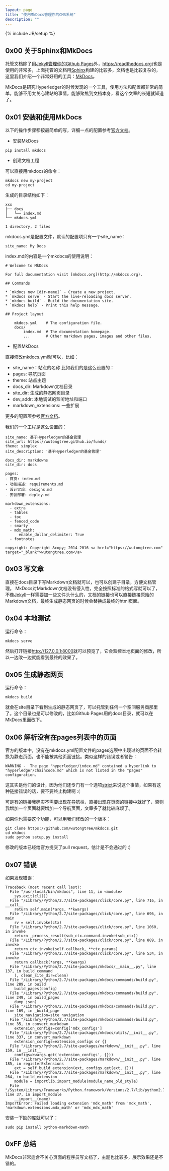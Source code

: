 ```yaml
---
layout: page
title: "使用MkDocs管理你的CMS系统"
description: ""
---
```

{% include JB/setup %}

## 0x00 关于Sphinx和MkDocs
托管文档除了[用Jekyll管理你的Github Pages](./deploy-jekyll-on-the-github)外，<https://readthedocs.org/>也是使用的非常多，上面托管的文档用[Sphinx](http://www.sphinx-doc.org/)构建的比较多，文档也是比较复杂的，这里我们介绍一个非常好用的工具：[MkDocs](http://www.mkdocs.org/)。

MkDocs是研究Hyperledger的时候发现的一个工具，使用方法和配置都非常的简单，能够不用太关心建站的事情，能够聚焦到文档本身，看这个文章的长短就知道了。

## 0x01 安装和使用MkDocs

以下的操作步骤都按最简单的写，详细一点的配置参考[官方文档](http://www.mkdocs.org/)。

* 安装MkDocs

```
pip install mkdocs
```

* 创建文档工程

可以直接用mkdocs的命令：

```
mkdocs new my-project
cd my-project
```

生成的目录结构如下：

```
xxx
├── docs
│   └── index.md
└── mkdocs.yml

1 directory, 2 files
```

mkdocs.yml是配置文件，默认的配置项只有一个site_name：

```
site_name: My Docs
```

index.md的内容是一个mkdocs的使用说明：

```
# Welcome to MkDocs

For full documentation visit [mkdocs.org](http://mkdocs.org).

## Commands

* `mkdocs new [dir-name]` - Create a new project.
* `mkdocs serve` - Start the live-reloading docs server.
* `mkdocs build` - Build the documentation site.
* `mkdocs help` - Print this help message.

## Project layout

    mkdocs.yml    # The configuration file.
    docs/
        index.md  # The documentation homepage.
        ...       # Other markdown pages, images and other files.
```   

* 配置MkDocs

直接修改mkdocs.yml就可以，比如：
  - site_name：站点的名称
    比如我们的是这么设置的：
  - pages: 导航页面
  - theme: 站点主题
  - docs_dir: Markdown文档目录
  - site_dir: 生成的静态网页目录
  - dev_addr: 本地调试的监听地址和端口
  - markdown_extensions: 一些扩展

更多的配置项参考[官方文档](http://www.mkdocs.org/user-guide/configuration/)。

我们的一个工程是这么设置的：

```
site_name: 基于Hyperledger的基金管理
site_url: https://wutongtree.github.io/funds/
theme: simplex
site_description: '基于Hyperledger的基金管理'

docs_dir: markdowns
site_dir: docs

pages:
- 首页: index.md
- 功能描述: requirements.md
- 设计实现: designs.md
- 安装部署: deploy.md

markdown_extensions:
  - extra
  - tables
  - toc
  - fenced_code
  - smarty
  - mdx_math:
      enable_dollar_delimiter: True
  - footnotes

copyright: Copyright &copy; 2014-2016 <a href="https://wutongtree.com" target="_blank">wutongtree.com</a>
```

## 0x03 写文章
直接在docs目录下写Markdown文档就可以，也可以创建子目录，方便文档管理。 MkDocs对Markdown文档没有侵入性，完全按照标准的格式写就可以了，不像[Jekyll](./deploy-jekyll-on-the-githu)一样需要加一些文件头什么的，文档的链接也可以直接链接原始的Markdown文档，最终生成静态网页的时候会替换成最终的html页面。

## 0x04 本地测试

运行命令：

```
mkdocs serve
```

然后打开链接<http://127.0.0.1:8000>就可以预览了，它会监控本地页面的修改，所以一边改一边就能看到最终的效果了。

## 0x05 生成静态网页

运行命令：

```
mkdocs build
```

就会在site目录下看到生成的静态网页了，可以托管到任何一个空间服务商那里了。这个目录也是可以修改的，比如Github Pages用的docs目录，就可以在MkDocs里面改下。

## 0x06 解析没有在pages列表中的页面

官方的版本中，没有在mkdocs.yml配置文件的pages选项中出现过的页面不会转换为静态页面，也不能被其他页面链接。类似这样的错误或者警告：

```
WARNING -  The page "hyperledger/index.md" contained a hyperlink to "hyperledger/chaincode.md" which is not listed in the "pages" configuration.
```

这其实是他们的设计，因为他们还专门有一个选项[strict](http://www.mkdocs.org/user-guide/configuration/#strict)来说这个事情，如果有这种链接错误的话，要不要终止构建啊 :(

可是有的链接我确实不需要出现在导航栏，直接出现在页面的链接中就好了，否则我增加一个页面就要增加一个导航页面，文章多了就比较麻烦了。

如果你也需要这个功能，可以用我们修改的一个版本：

```
git clone https://github.com/wutongtree/mkdocs.git
cd mkdocs
sudo python setup.py install
```

修改的版本已经给官方提交了pull request，估计是不会通过的 :)

## 0x07 错误

如果发现错误：

```
Traceback (most recent call last):
  File "/usr/local/bin/mkdocs", line 11, in <module>
    sys.exit(cli())
  File "/Library/Python/2.7/site-packages/click/core.py", line 716, in __call__
    return self.main(*args, **kwargs)
  File "/Library/Python/2.7/site-packages/click/core.py", line 696, in main
    rv = self.invoke(ctx)
  File "/Library/Python/2.7/site-packages/click/core.py", line 1060, in invoke
    return _process_result(sub_ctx.command.invoke(sub_ctx))
  File "/Library/Python/2.7/site-packages/click/core.py", line 889, in invoke
    return ctx.invoke(self.callback, **ctx.params)
  File "/Library/Python/2.7/site-packages/click/core.py", line 534, in invoke
    return callback(*args, **kwargs)
  File "/Library/Python/2.7/site-packages/mkdocs/__main__.py", line 137, in build_command
    ), clean_site_dir=clean)
  File "/Library/Python/2.7/site-packages/mkdocs/commands/build.py", line 289, in build
    build_pages(config)
  File "/Library/Python/2.7/site-packages/mkdocs/commands/build.py", line 249, in build_pages
    dump_json)
  File "/Library/Python/2.7/site-packages/mkdocs/commands/build.py", line 169, in _build_page
    site_navigation=site_navigation
  File "/Library/Python/2.7/site-packages/mkdocs/commands/build.py", line 35, in convert_markdown
    extension_configs=config['mdx_configs']
  File "/Library/Python/2.7/site-packages/mkdocs/utils/__init__.py", line 337, in convert_markdown
    extension_configs=extension_configs or {}
  File "/Library/Python/2.7/site-packages/markdown/__init__.py", line 159, in __init__
    configs=kwargs.get('extension_configs', {}))
  File "/Library/Python/2.7/site-packages/markdown/__init__.py", line 185, in registerExtensions
    ext = self.build_extension(ext, configs.get(ext, {}))
  File "/Library/Python/2.7/site-packages/markdown/__init__.py", line 264, in build_extension
    module = importlib.import_module(module_name_old_style)
  File "/System/Library/Frameworks/Python.framework/Versions/2.7/lib/python2.7/importlib/__init__.py", line 37, in import_module
    __import__(name)
ImportError: Failed loading extension 'mdx_math' from 'mdx_math', 'markdown.extensions.mdx_math' or 'mdx_mdx_math'
```

安装一下缺的库就可以了：

```
sudo pip install python-markdown-math
```

## 0xFF 总结
MkDocs非常适合不关心页面的程序员写文档了，主题也比较多，展示效果还是不错的。
